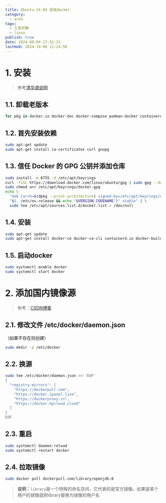```yaml
---
title: Ubuntu-24.04 安装docker
category:
  - area
tags:
  - 工具折腾
  - linux
publish: true
date: 2024-09-04 17:32:22
lastmod: 2024-10-08 11:24:50
---
```

# 1. 安装

> 参考[清华源说明](https://mirrors.tuna.tsinghua.edu.cn/help/docker-ce/)


## 1.1. 卸载老版本

```bash
for pkg in docker.io docker-doc docker-compose podman-docker containerd runc; do sudo apt-get remove $pkg; done
```



## 1.2. 首先安装依赖

```bash
sudo apt-get update
sudo apt-get install ca-certificates curl gnupg
```



## 1.3. 信任 Docker 的 GPG 公钥并添加仓库

```bash
sudo install -m 0755 -d /etc/apt/keyrings
curl -fsSL https://download.docker.com/linux/ubuntu/gpg | sudo gpg --dearmor -o /etc/apt/keyrings/docker.gpg
sudo chmod a+r /etc/apt/keyrings/docker.gpg
echo \
  "deb [arch=$(dpkg --print-architecture) signed-by=/etc/apt/keyrings/docker.gpg] https://mirrors.tuna.tsinghua.edu.cn/docker-ce/linux/ubuntu \
  "$(. /etc/os-release && echo "$VERSION_CODENAME")" stable" | \
  sudo tee /etc/apt/sources.list.d/docker.list > /dev/null
```



## 1.4. 安装

```bash
sudo apt-get update
sudo apt-get install docker-ce docker-ce-cli containerd.io docker-buildx-plugin docker-compose-plugin	
```



## 1.5. 启动docker

```bash
sudo systemctl enable docker
sudo systemctl start docker
```



# 2. 添加国内镜像源
> 参考：[CSDN博客](https://blog.csdn.net/tiffany_263/article/details/140288631)

## 2.1. 修改文件 /etc/docker/daemon.json

（如果不存在则创建）

```bash
sudo mkdir -p /etc/docker
```



## 2.2. 换源

```bash
sudo tee /etc/docker/daemon.json <<-'EOF'
{
  "registry-mirrors": [
 	"https://dockerpull.com",
	"https://docker.1panel.live",
	"https://dockerproxy.cn",
	"https://docker.hpcloud.cloud"
  ]
}
EOF
```



## 2.3. 重启

```bash
sudo systemctl daemon-reload
sudo systemctl restart docker
```



## 2.4. 拉取镜像

```bash
sudo docker pull dockerpull.com/library/openjdk:8
```

> **说明：**`library`是一个特殊的命名空间，它代表的是官方镜像。如果是某个用户的镜像就把library替换为镜像的用户名